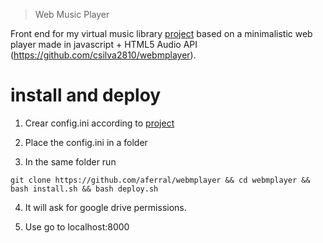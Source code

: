 > Web Music Player


Front end for my virtual music library [project](https://github.com/aferral/FUSE-virtual-music-library) based on a minimalistic web player made in javascript + HTML5 Audio API (https://github.com/csilva2810/webmplayer).



# install and deploy
1. Crear config.ini according to [project](https://github.com/aferral/FUSE-virtual-music-library#easy-config)

2. Place the config.ini in a folder

3. In the same folder run
```
git clone https://github.com/aferral/webmplayer && cd webmplayer && bash install.sh && bash deploy.sh
```

4. It will ask for google drive permissions.

5. Use
go to localhost:8000

